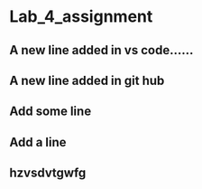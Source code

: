 # Lab_4_assignment
## A new line added in vs code......
## A new line added in git hub
## Add some line
## Add a line
## hzvsdvtgwfg

